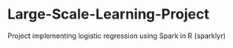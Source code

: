 # Large-Scale-Learning-Project
Project implementing logistic regression using Spark in R (sparklyr) 
